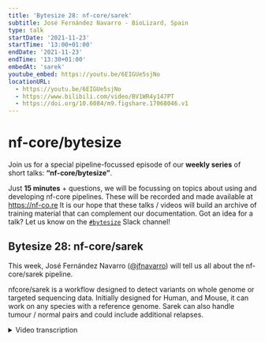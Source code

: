 ```yaml
---
title: 'Bytesize 28: nf-core/sarek'
subtitle: José Fernández Navarro - BioLizard, Spain
type: talk
startDate: '2021-11-23'
startTime: '13:00+01:00'
endDate: '2021-11-23'
endTime: '13:30+01:00'
embedAt: 'sarek'
youtube_embed: https://youtu.be/6EIGUe5sjNo
locationURL:
  - https://youtu.be/6EIGUe5sjNo
  - https://www.bilibili.com/video/BV1WR4y147PT
  - https://doi.org/10.6084/m9.figshare.17068046.v1
---
```


# nf-core/bytesize

Join us for a special pipeline-focussed episode of our **weekly series** of short talks: **“nf-core/bytesize”**.

Just **15 minutes** + questions, we will be focussing on topics about using and developing nf-core pipelines.
These will be recorded and made available at <https://nf-co.re>
It is our hope that these talks / videos will build an archive of training material that can complement our documentation. Got an idea for a talk? Let us know on the [`#bytesize`](https://nfcore.slack.com/channels/bytesize) Slack channel!

## Bytesize 28: nf-core/sarek

This week, José Fernández Navarro ([@jfnavarro](https://github.com/jfnavarro)) will tell us all about the nf-core/sarek pipeline.

nfcore/sarek is a workflow designed to detect variants on whole genome or targeted sequencing data. Initially designed for Human, and Mouse, it can work on any species with a reference genome. Sarek can also handle tumour / normal pairs and could include additional relapses.

<details markdown="1"><summary>Video transcription</summary>
:::note
The content has been edited to make it reader-friendly
:::

[0:01](https://youtu.be/6EIGUe5sjNo&t=1)
(host) Hi, Maxime here. I'm glad today to welcome you again for another bytesize talk. Today it will be about the pipeline Sarek and I think it's a very good opportunity that we have one of our power users who will be presenting this pipeline. In the end, it would be so boring if I were to present that. I would like to thank again the Chan Zuckerberg Initiative to help us do this bytesize talk every week. Right now, let's head over over to you, José to present us Sarek.

[0:48](https://youtu.be/6EIGUe5sjNo&t=48)
Thanks, Maxime. Hi, everyone. I would like to start by thanking the nf-core and the Sarek people for allowing me to give this talk. As Maxime said, I'm one of the power users and now also contributor. I would also like to thank the nf-core community in general. I am an active user of other pipelines and I'm always present in Slack and I'm very happy of this initiative and how the community is growing and they're setting up now the standards for pipelines. I'm really thankful. Well, this talk has been live streamed and recorded on YouTube. I like to say hi to everyone that is out there watching or will be watching later on.

[1:38](https://youtu.be/6EIGUe5sjNo&t=98)
A little bit about me, I guess this is a mandatory slide, but I'm not gonna talk too much about me because this is about Sarek, it's not about me. I have a bachelor degree in computer science, a master in computational biology and a PhD in computational biology. You want to check something about my research or my projects, you can see my GitHub or my ResearchGate page. Some facts about me, I'm born and raised in Spain. The picture there, right there is my hometown this summer. But I did most of my studies and my career in Sweden, Stockholm, and I got to meet Maxime and Phil and some nf-core people there. I'm one of the regional developers of Spatial Transcriptomics, which is a technology that you might have heard of. So I accumulated a bunch of years experience both in academia and industry. I was even group leader of a bioinformatics unit at some point, but I decided to change careers and move to industry. Now I'm senior consultant at BioLizard, which is a consultancy company that specialize in bioinformatics. But that's enough about me.

[2:51](https://youtu.be/6EIGUe5sjNo&t=171)
A first slide, that I like. Many of you probably wonder where does the name Sarek comes from. I found out that this comes from a national park in Northern Sweden. This picture is beautiful. If you have a question about why this national park and why this name, you can ask Maxime later. But Sweden is beautiful. I spent there 10 years. Sarek is a Nextflow nf-core pipeline to detect germline and somatic mutation in whole genome sequencing and whole exome sequencing data. As you know, the pipeline is written in Nextflow and it's part of the nf-core pipelines. It's heavily used, I think, and the community is growing. I see the Slack channel growing and the amount of users growing. I am one of the users, I started getting familiar with Sarek as a user, but now I'm also contributing. But the main authors are Maxime and Sylvester. I believe this project started in Sweden, Stockholm, and it was started by Maxime and Sylvester, but then a bunch of contributors have been added in the last year. I am one of them, but also Gisela, Friederike, and many others. You can see this in the GitHub page, the list of contributors. In the GitHub page the Sarek page in the nf-core. I also have to say that this work is published, or at least soon to be published. It's in peer-review, I believe, at this stage. You might also want to check the publication. It's public access.

[4:36](https://youtu.be/6EIGUe5sjNo&t=276)
Sarek, as I said before, is a Nextflow pipeline for doing variant calling in genomic data. This is a really nice illustration that is part of the Sarek documentation on the Sarek GitHub page. As you can see here, Sarek is designed for both germline and somatic workflows. This is the main workflow. This is a very high level, but Sarek does more things. But yeah, the most important thing is Sarek follows the GATK best practices, 4.0, which are the standard for pre-processing of genomic data for variant calling. Sarek, one of the cool things that I like, has a lot of tools, both for germline and somatic workflows. For example, for germline, it has HaplotypeCaller, FreeBayes, mpileup, Strelka2, Manta, TIDDIT, I don't know how to pronounce that. For somatic, obviously, Mutect2, which is very popular, FreeBayes, Strelka2, Manta, ASCAT, Control-FREEC, MSI-sensor.

[5:42](https://youtu.be/6EIGUe5sjNo&t=342)
But it does more things. This figure is a very high level illustration of the workflow, but Sarek does also quality trimming with Trim Galore, which is a wrapper around cutadapt. QC with FastQC, BamQC, a mapping step, which is essential, it's done with BWA or BWA2. As I said before, it follows GATK4 for best practices for pre-processing and marking duplicates in the realignment.

[6:09](https://youtu.be/6EIGUe5sjNo&t=369)
Also, I'd like to mention that Sarek can be used in tumor-only mode. It's a somatic mode, but you only have two more samples. Sarek has been updated, so it can work with tumor-only samples. It's also compatible with exon and targeted data, which is very nice because essentially Sarek contains almost everything. It's originally designed for mouse and human references, but technically possible to use other references. As far as I know, me personally haven't used any other reference, but there might be people out there that have used them. It would be nice if someone can say that at the end.

[6:49](https://youtu.be/6EIGUe5sjNo&t=409)
I would like to start by talking about Sarek's germline mode. When one wants to do germline variant calling, it's when we have samples that are not somatic or they might be somatic, you might want to be germline variant calling. But it's essentially to detect variants that are not in the reference genome. Let's say you have a sample and you want to see the variants that are not in the reference genome. They could be genomic variants, variants that want one inherits. In order to use Sarek in germline mode, you just need to include... because Sarek has this option to allow multiple tools to be run. If one of the tools that I provide are from the germline toolset, Sarek will do the germline workflow. These tools are HaplotypeCaller, Strelka2, FreeBayes, for SNPs and indels, Manta for structural variance, and TIDDIT for structural variance. The input for Sarek is a tab-delimited file, which is standard in the nf-core pipelines. The user needs just a tab-delimited file with information about the samples and path to the raw data. The output will be BAM files for intermediate steps and VCF files for each of the callers that are included in the run. Of course, a very nice report in what form are done with MultiQC.

[8:25](https://youtu.be/6EIGUe5sjNo&t=505)
Somatic mode, probably quite standard case for variant calling, is to detect variants using a reference genome, but also another sample, a normal sample. These will be variants that are somatic, that are acquired, that might be specific to a tumor, specific to a cell type or to an individual. For this, we need the tumor sample, but also the normal sample that can be used as a reference. How to run Sarek in somatic mode? Just as I said before, to include tools that are for the somatic workflow like Mutect2, Strelka2, FreeBayes, Manta, ASCAT, Control-FREEC for copy number variation, and MSI-sensor for MSI status. In this occasion, to run Sarek in somatic mode, the input file has to contain both the normal and the tumor sample. It has to contain this information. It has to be indicated which is which, which I will describe later, and the path to the files. The output would be BAM files, VCF files, and other files, because, for example, the copy number variation and the MSI status, they don't generate VCF files, they generate other types of files. As before, the reports in MultiQC.

[9:49](https://youtu.be/6EIGUe5sjNo&t=589)
Sarek also supports tumor-only mode. This is a case where you might want to run the workflow in somatic mode, but you don't have a normal sample, you only have a tumor. This happens sometimes. Of course, the variants are less reliable, you are more prone to have false positive, but it's something that Sarek supports. I'm actually one of the users of this mode. As before, in order to use Sarek in somatic mode, tumor-only, some of the tools that are supporting the tumor-only mode has to be included, like Mutect2, Strelka2, Manta, Control-FREEC, MSI-sensor, and a tab-delimited file as the other modes, but this time only with the tumor sample. The output will be the same depending on the tools. You always have the BAM files, intermediate files, but depending on the tools that you include in the analysis, you will get VCF files, copy number, MSIs, and the report.

[10:49](https://youtu.be/6EIGUe5sjNo&t=649)
I have mentioned before the input file, the tab-delimited file, and this is something that I see that users, especially when they start, struggle a little bit with the format of the input file. I did struggle myself. The input file format is a tab-delimited file that has a bunch of columns. The first column is the subject ID. This will be something that could be also the dataset ID or project. This will be something that will be appended to the output, to the different files, the different folders. The gender, which is used in some of the tools, and the very important column, the third column, is whether the sample is tumor or not. Zero means non-tumor, and one means tumor, and this is very important for Sarek to know whether to run the somatic mode, the germline mode or somatic mode in tumor-only. The sample ID, of course, this is important, especially, this will be appended to the output, but especially when you have multiple lanes and you have multiple FASTQ files that you want to merge for the particular sample, Sarek will take care of that.

[12:01](https://youtu.be/6EIGUe5sjNo&t=721)
For example, in this case, sample ID one has three different lanes. This will be merged before doing the processing and the path to the files, of course. As simple as this, sometimes people get confused, but this is the main required parameter for Sarek, and obviously the tools that one wants to run, as well as the reference genome.

[12:26](https://youtu.be/6EIGUe5sjNo&t=746)
One thing that I felt it was nice to explain, and for some of you this might be very obvious if you're familiar with variant calling or with Sarek, but I think it's nice to go through what Sarek does, the information that Sarek provides with different tools, because Sarek has a lot of different tools that can provide different information, so it's good to know, to have an idea. The variant calling usually involves deriving SNPs, indels, and structural variants, and so Sarek has some tools that are specifically designed for this, like Mutect2, HaplotypeCaller, Strelka2, and FreeBayes tools will compute SNPs and indels. This figure is quite representative of what this type of information is. Essentially, we have a reference genome that has a sequence, and you have a sample that you have sequenced and in the sequence of a specific region, you might see that there is a single nucleotide that is changed as compared with the reference, so this would be a SNP, but the change could also be an insertion or a deletion, so it would be indel, representing the second and the third row here, so these are variants that are detected.

[13:52](https://youtu.be/6EIGUe5sjNo&t=832)
Of course, if you're in germline mode, you only compare with the reference, but if you're in somatic mode, you would also compare with another sample, so you want to see that this change is not only happening in the reference, but it's also happening in the sample that's used as reference. Structural variants are more like bigger changes, for example, deletion or insertion, or a big portion of the DNA sequence. They could also be inversions. The tools that are providing this information in Sarek are Manta, and TIDDIT.

[14:31](https://youtu.be/6EIGUe5sjNo&t=871)
Other type of information that Sarek can provide are copy number variations or MSI status. The copy numbers are just a difference in the number of copies of specific genes, different species will have a predefined number of copies that you should have for your mother, for your mother and father, in case a human. This is a very, very common analysis in genomics to derive the copy number of a sample to see which regions have a different copy number. It could be more or less, illustrated here with red and green, and Sarek has integrated two different tools for inferring copy number status, copy number variations, region-wise, chromosome-wise, and these tools are ASCAT and Control-FREEC.

[15:21](https://youtu.be/6EIGUe5sjNo&t=921)
Another thing that is interesting, especially in cancer, is the MSI status. An MSI individual will be a hypermutated individual, they usually have defects in the DNA repair pathways, so these samples are hypermutated, they have a higher number of mutations, and this is good to know, especially in the cancer field. Sarek uses MSI-sensor, which is a tool that provides this status, which is one score per sample, and this you can see here, the percentage of MSI. Usually what one does is to put the threshold to define a sample as MSI or not.

[16:06](https://youtu.be/6EIGUe5sjNo&t=966)
Now we move to the output, the VCF format. Sure, many of you are familiar with this format. This was a format that was designed to include mutational data variants, and I personally like it, some people might not, but it's quite standard now in the field, and I think the current version is 4.3, so most of the tools I would say, the variant calling tools, they make use of this format. The format is quite flexible. It has a header that contains metadata, meta information: for example it contains the commands that were run, which is very nice to have an history of what happened in that file, how that file was generated, and also it explains all the fields, the format, the info, each explanation for every field. If you add extra things to the file, usually you have to include it in the header, so you explain what those new fields mean.

[17:07](https://youtu.be/6EIGUe5sjNo&t=1027)
Then the body. The body contains the mutational information, the first column is the chromosome, then the position in the reference where that mutation is detected. An ID, usually it's an RS number that is used to identify, to track this mutation in databases, for example. The reference of the genome, and the alter, let's say the new nucleotide in case of single nucleotide mutation. The quality of the mutation. The filter is something that many variant callers provide, they have some confidence scores, they use some times probabilistic methods to give a confidence to that variance. Some tools they provide if the filter is passed or not, which can be used to process or post-filter the vcf file.

[18:06](https://youtu.be/6EIGUe5sjNo&t=1086)
Information, this field is quite open, here the information about fields that could be added to the body, information about the body, annotation, the format also contains information about the variant, the number of reads in each allele. One thing that I like about vcf files is you can have multiple samples, so the format will detect the information of each sample that is included, and then the samples will be concatenated here. One single vcf file can contain information about multiple samples. I don't think I need to explain this here, but of course in the vcf file, different type of mutation will be represented differently, like SNPs, insertions, deletions, replacement, or structural variants, and if you want to learn more about this format, there's a really nice specification, this pdf here in the SAMtools website, and this picture was taken from this website.

[19:12](https://youtu.be/6EIGUe5sjNo&t=1152)
One of the things that Sarek does, as you could see in the workflow, is the annotation, which is something crucial in my opinion. Once you have a vcf file with the variants, you want to annotate them, which means to assign the functionality, get the extra information about the variants. Sarek currently supports two different annotation tools, VEP, which is developed by Ensembl people, I think it's variant effect predictor, stands for that, and also SnpEff, which I will describe later. Anovar is not currently supported, and I'm not sure that there are plans to include it, but I think it's a proprietary software, so that might make it difficult. But VEP and SnpEff are similar in the way the information they provide. They have differences, some information VEP can provide, some information that SnpEff can provide, and the other way around. But the most important information... I mean the annotation will create a new vcf file that contains the annotation for each of the variants. And annotations are quite important. It's the gene, the transcript, where this variant is detected, the feature type, it could even give a consequence. It could tell what consequence that variant can have upstream, the position in the genome, the position, the amino acids change, the codon. It could even predict effects. This is very useful for cancer. It could even use databases like COSMIC to tell you that variant has been detected, population information, how common is that variant in the population. This information is quite useful, especially to filter variants or to detect variants that could be potentially interesting.

[21:02](https://youtu.be/6EIGUe5sjNo&t=1262)
SnpEff is another tool, I particularly like this one, it has a really nice documentation, it's really easy to use and fast, and provides similar information: feature type, feature ID, the gene name, biotype, what kind of, is it non-coding gene, is it protein coding, RNA, the impact of the variant. This is something that is specific to SnpEff. It has different categories like high, low, moderate, which could be used to filter. They call it here putative impact, but it's the effect, the downstream effect of the body. Once again I have personally used this a lot in order to filter the data and to detect potentially interesting variants.

[21:48](https://youtu.be/6EIGUe5sjNo&t=1308)
The last step of Sarek is output. Obviously the output is not only the vcl files and the bam files, it's this really nice report. Sarek will automatically generate a web report, MultiQC which is standard in the nf-core community, this is a tool that was developed in Stockholm, Sweden by Phil, and I love it. I really like it. It's a web report, it's an HTML report that contains a lot of different stats for the different steps of the pipeline, I cannot show everything here, but yeah, essentially you get information about the mapping quality, duplicates, the type of variants that are detected, amount of variants, the region where the most variants were detected. A lot of information that is included here. It's quite useful to make an assessment of the data, an initial assessment to detect samples that might be outlayers. Samples that might be discarded. And to get a general overview of the data.

[22:53](https://youtu.be/6EIGUe5sjNo&t=1373)
One use case. I have personally used Sarek in three projects at least that I remember now. I think the biggest one was this project that I executed where I was working in Vall D`Hebron Institute of Oncology as a group leader, the bioinformatics unit. In this period we wanted to analyze 141 whole-exon sequencing samples. That's quite a lot. We used Amazon for that and Nextflow Tower. Amazon Batch for distributed computing, distributed processing, which is really nice, because you can process a lot of samples in a relatively short time. I think it took days once we had everything set up. What we did here was to process different kinds of samples, we have germline samples, we have tumor samples, some of them were solid tumors, some of them were cell-free DNA. We also have PDX samples where obviously we have to extract the human reads. But all these different samples were processed with Sarek. We used these colors that are shown here in this figure, most of the tools, and we used annotation provided by SnpEff. We then manually annotated with Anovar. We were quite happy with the result with Sarek, and this was one of the reasons why I started to contribute to it, because some of the samples here were tumor-only, and some of the features that we needed were not present in Sarek, so we just contributed. That's the best thing of open source.

[24:27](https://youtu.be/6EIGUe5sjNo&t=1467)
For this project the manuscript is under preparation, we got really nice results, and we were really happy with the short time we could process all the samples, the amount of information provided, and the quality of the variants. This is something very important when doing variant calling. It's quite tempting to just develop your own pipeline, but these tools have a lot of different settings, and it can be tricky to optimize and to run all the steps properly, and Sarek is a pipeline that is built from a community, and it has all these users. I really recommend using Sarek if you want to do genomic variant calling.

[25:11](https://youtu.be/6EIGUe5sjNo&t=1511)
Approaching the end, what is next? Sarek 3.0 is coming soon, so stay tuned. I hope that this release will happen in early 2022. I'm contributing to this release, and I'm quite happy to. One of the highlights of this new release is that it will be ported to DSL2, which is now the new syntax and the new language for Nextflow. It will include more tools. I think for now DeepVariant, I might be missing something, maybe Maxine later can elaborate here. It's been refactored and redesigned, obviously, because DSL2 forced you to do that, but now Sarek is more modular. It has a simplified design. It's easier to navigate it. It was a bit difficult before. More tests will be added. The testing will be improved, and validation tests will be included. The joint variant calling, which is something very useful, especially when using the Sarek gemline mode.

[26:14](https://youtu.be/6EIGUe5sjNo&t=1574)
Downstream analysis, this will be really nice, maybe to add the option to filter vcf files according to certain criterias, maybe merging. This is something that is now ongoing, and it might be very handy for users. Decrease the resource needed. The current version of Sarek is doing computation that are not needed in certain cases, Sarek now will be optimized, only what is needed will be used.

[26:45](https://youtu.be/6EIGUe5sjNo&t=1605)
Get involved. I recommend that. If you're a user of Sarek and you like programming and Nextflow, if you have something that is missing, I really recommend to get in contact with the community. There is a Slack channel. People are quite responsive and very helpful, very nice. There's also a GitHub page where you can see instructions on how to contribute. I really recommend that if you're using Sarek and something is missing, just at least say in the Slack channel and you might get it. You may see it happening.

[27:21](https://youtu.be/6EIGUe5sjNo&t=1641)
Last slide. The acknowledgments. As I understand, Sarek was initiated at Karolinska, at Scilifelab, which is a place that I know very well. I spent there 10 years. So thanks to these institutions for supporting. Obviously, nf-core community, I say many times, I am personally quite thankful for the effort that they are doing. Nextflow, Nextflow Tower, BioLizard, which is a company that I'm working for now and they're supporting my work now with Sarek with the 3.0 release. Vall D`Hebron Institute of Oncology, which is a place that I was working where I ran that trial that I explained before. I did some contribution to Sarek. QBiC, which I think is also a contributor, I believe Gisela. They are also supporting the development on Sarek. I think that's it.

[28:23](https://youtu.be/6EIGUe5sjNo&t=1703)
(host) Thank you very much, José, for the talk. We have a couple of questions already. I see that, okay, Laurence has a question, but you already responded to it.

(question) James has a question about, like in the current Sarek version, does Mutec2 support multi-sample calling?

(answer) I don't think it does in the current version, but definitely that's something that will be interesting. We will have a look maybe in the 3.0 or maybe like in another version. That's something we can think of.

[28:59](https://youtu.be/6EIGUe5sjNo&t=1739)
(question) Then another question from Laurence again. Do you have any idea how a SnpEff defines a putative impact?

(speaker) I cannot hear you well, sorry, can you repeat?

(question cont.) Yes, sorry. Do you know how SnpEff defines a putative impact?

(answer) I think they have some database.

(host) Yes, I think as well they have some database about that.

(answer cont.) I just had to say that you have to be careful with that because sometimes, for example, moderate variance, sometimes it can be quite interesting. How a SnpEff defines these different categories, you have to be careful because sometimes miss-sense mutations are defined as moderate. I particularly, in one project that I had, I was filtering out moderate variance and I realized that they were the most important. The one that is to use these filters, has to be careful. Essentially the filter is just including a bunch of the effects. Which effects are included in this category you can see on the website, the documentation is quite nice.

(host) Yes, I think Laurence's question was about modifier and moderate. Yes, she will double check the documentation.

[30:15](https://youtu.be/6EIGUe5sjNo&t=1815)
(host) Okay, thank you very much for the presentation. It was super clear and everything, but I might be a bit biased about that. Definitely I will steal some slides for my own presentation because that was even clearer than when I usually explain stuff. That's good.

(speaker) Yeah, thanks to you and everyone attending.

(host) Okay, then I think we are good there. Thank you very much and see you another time.

</details>
